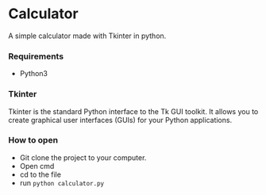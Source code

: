 # Calculator
A simple calculator made with Tkinter in python.
### Requirements
- Python3
### Tkinter
Tkinter is the standard Python interface to the Tk GUI toolkit. It allows you to create graphical user interfaces (GUIs) for your Python applications.
### How to open
- Git clone the project to your computer.
- Open cmd
- cd to the file
- run `python calculator.py`
